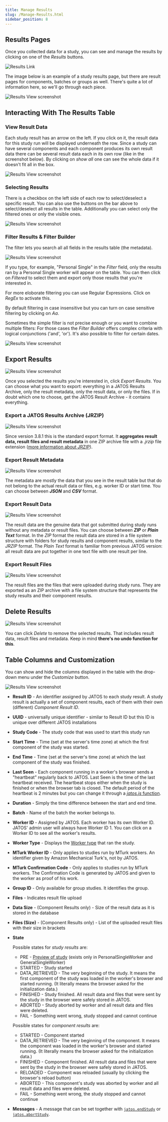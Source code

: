 ```yaml
---
title: Manage Results
slug: /Manage-Results.html
sidebar_position: 8
---
```


## Results Pages

Once you collected data for a study, you can see and manage the results by clicking on one of the *Results* buttons.

![Results Link](/img/ResultsLink_371.png)

The image below is an example of a study results page, but there are result pages for components, batches or groups as well. There's quite a lot of information here, so we'll go through each piece.

![Results View screenshot](/img/ResultsView-Screenshot12.png)


## Interacting With The Results Table

### View Result Data

Each study result has an arrow on the left. If you click on it, the result data for this study run will be displayed underneath the row. Since a study can have several components and each component produces its own result data there can be several result data each in its own row (like in the screenshot below). By clicking on _show all_ one can see the whole data if it doesn't fit all in the box.

![Results View screenshot](/img/ResultsView-Screenshot11.png)


### Selecting Results

There is a checkbox on the left side of each row to select/deselect a specific result. You can also use the buttons on the bar above to select/deselect all results in the table. Additionally you can select only the filtered ones or only the visible ones.

![Results View screenshot](/img/ResultsView-Screenshot13.png)


### Filter Results & Filter Builder

The filter lets you search all all fields in the results table (the metadata). 

![Results View screenshot](/img/ResultsView-Screenshot14.png)

If you type, for example, "Personal Single" in the *Filter* field, only the results ran by a Personal Single worker will appear on the table. You can then click on *Filtered* to select them and export only those results that you're interested in. 

For more eloborate filtering you can use Regular Expressions. Click on *RegEx* to activate this.

By default filtering in case insensitive but you can turn on case sensitive filtering by clicking on *Aa*.

Sometimes the simple filter is not precise enough or you want to combine multiple filters: For those cases the _Filter Builder_ offers complex criteria with logical conjunctions ('and', 'or'). It's also possible to filter for certain dates.

![Results View screenshot](/img/ResultsView-Screenshot15.png)


## Export Results

![Results View screenshot](/img/ResultsView-Screenshot16.png)

Once you selected the results you're interested in, click *Export Results*. You can choose what you want to export: everything in a JATOS Results Archive, only the result metadata, only the result data, or only the files. If in doubt which one to choose, get the JATOS Result Archive - it contains everything.


### Export a JATOS Results Archive (JRZIP)

![Results View screenshot](/img/ResultsView-Screenshot17.png)

Since version 3.8.1 this is the standard export format. It **aggregates result data, result files and result metadata** in one ZIP archive file with a _.jrzip_ file extension ([more information about JRZIP](JATOS-Results-Archive-JRZIP.html)).


### Export Result Metadata

![Results View screenshot](/img/ResultsView-Screenshot18.png)

The metadata are mostly the data that you see in the result table but that do not belong to the actual result data or files, e.g. worker ID or start time. You can choose between ***JSON*** and ***CSV*** format. 


### Export Result Data

![Results View screenshot](/img/ResultsView-Screenshot19.png)

The result data are the genuine data that got submitted during study runs without any metadata or result files. You can choose between ***ZIP*** or ***Plain Text*** format. In the _ZIP_ format the result data are stored in a file system structure with folders for study results and component results, similar to the _JRZIP_ format. The _Plain Text_ format is familiar from previous JATOS version: all result data are put together in one text file with one result per line.


### Export Result Files

![Results View screenshot](/img/ResultsView-Screenshot20.png)

The result files are the files that were uploaded during study runs. They are exported as an ZIP archive with a file system structure that represents the study results and their component results. 


## Delete Results

![Results View screenshot](/img/ResultsView-Screenshot21.png)

You can click *Delete* to remove the selected results. That includes result data, result files and metadata. Keep in mind **there's no undo function for this**. 


## Table Columns and Customization

You can show and hide the columns displayed in the table with the drop-down menu under the *Customize* button.

![Results View screenshot](/img/ResultsView-Screenshot22.png)

* **Result ID** - An identifier assigned by JATOS to each study result. A study result is actually a set of component results, each of them with their own (different) *Component Result ID*. 
* **UUID** - universally unique identifier - similar to Result ID but this ID is unique over different JATOS installations
* **Study Code** - The study code that was used to start this study run
* **Start Time** - Time (set at the server's time zone) at which the first component of the study was started. 
* **End Time** - Time (set at the server's time zone) at which the last component of the study was finished. 
* **Last Seen** - Each component running in a worker's browser sends a "heartbeat" regularly back to JATOS. Last Seen is the time of the last heartbeat received. The heartbeat stops either when the study is finished or when the browser tab is closed. The default period of the heartbeat is 2 minutes but you can change it through a [_jatos.js_ function](jatos.js-Reference.html#jatossetheartbeatperiod).
* **Duration** - Simply the time difference between the start and end time.
* **Batch** - Name of the batch the worker belongs to.
* **Worker ID** - Assigned by JATOS. Each worker has its own Worker ID. JATOS' admin user will always have Worker ID 1. You can click on a Worker ID to see all the worker's results. 
* **Worker Type** - Displays the [Worker type](Worker-Types.html) that ran the study. 
* **MTurk Worker ID** - Only applies to studies run by MTurk workers. An identifier given by Amazon Mechanical Turk's, not by JATOS.
* **MTurk Confirmation Code** - Only applies to studies run by MTurk workers. The Confirmation Code is generated by JATOS and given to the worker as proof of his work.
* **Group ID** - Only available for group studies. It identifies the group.
* **Files** - Indicates result file upload
* **Data Size** - (Component Results only) - Size of the result data as it is stored in the database
* **Files (Size)** - (Component Results only) - List of the uploaded result files with their size in brackets
* **State**
    
  Possible states for _study results_ are: 
  * PRE - [Preview of study](Restricting-study-flow.html#preview-links) (exists only in PersonalSingleWorker and GeneralSingleWorker)
  * STARTED - Study started
  * DATA_RETRIEVED - The very beginning of the study. It means the first component of the study was loaded in the worker's browser and started running. (It literally means the browser asked for the initialization data.)
  * FINISHED - Study finished. All result data and files that were sent by the study in the browser were safely stored in JATOS.
  * ABORTED - Study aborted by worker and all result data and files were deleted.
  * FAIL - Something went wrong, study stopped and cannot continue

  Possible states for _component results_ are:
  * STARTED - Component started
  * DATA_RETRIEVED -  The very beginning of the component. It means the component was loaded in the worker's browser and started running. (It literally means the browser asked for the initialization data.)
  * FINISHED - Component finished. All result data and files that were sent by the study in the browser were safely stored in JATOS.
  * RELOADED - Component was reloaded (usually by clicking the browser's reload button)
  * ABORTED - This component's study was aborted by worker and all result data and files were deleted.
  * FAIL - Something went wrong, the study stopped and cannot continue

* **Messages** - A message that can be set together with [`jatos.endStudy`](jatos.js-Reference.html#jatosendstudy) or [`jatos.abortStudy`](jatos.js-Reference.html#jatosabortstudy).
